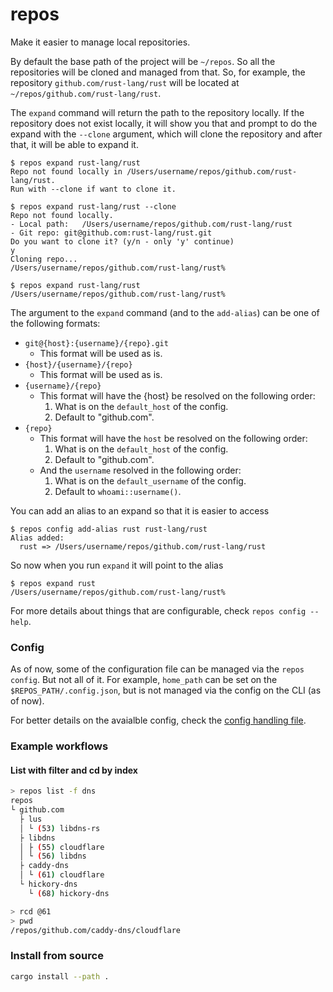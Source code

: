 # repos

Make it easier to manage local repositories.

By default the base path of the project will be `~/repos`.
So all the repositories will be cloned and managed from that. So, for example, the repository
`github.com/rust-lang/rust` will be located at `~/repos/github.com/rust-lang/rust`.

The `expand` command will return the path to the repository locally. If the repository
does not exist locally, it will show you that and prompt to do the expand with the `--clone`
argument, which will clone the repository and after that, it will be able to expand it.

```console
$ repos expand rust-lang/rust
Repo not found locally in /Users/username/repos/github.com/rust-lang/rust.
Run with --clone if want to clone it.

$ repos expand rust-lang/rust --clone
Repo not found locally.
- Local path:	/Users/username/repos/github.com/rust-lang/rust
- Git repo:	git@github.com:rust-lang/rust.git
Do you want to clone it? (y/n - only 'y' continue)
y
Cloning repo...
/Users/username/repos/github.com/rust-lang/rust%

$ repos expand rust-lang/rust
/Users/username/repos/github.com/rust-lang/rust%
```

The argument to the `expand` command (and to the `add-alias`) can be one of the following
formats:

- `git@{host}:{username}/{repo}.git`
  - This format will be used as is.
- `{host}/{username}/{repo}`
  - This format will be used as is.
- `{username}/{repo}`
  - This format will have the {host} be resolved on the following order:
    1. What is on the `default_host` of the config.
    2. Default to "github.com".
- `{repo}`
  - This format will have the `host` be resolved on the following order:
    1. What is on the `default_host` of the config.
    2. Default to "github.com".
  - And the `username` resolved in the following order:
    1. What is on the `default_username` of the config.
    2. Default to `whoami::username()`.

You can add an alias to an expand so that it is easier to access

```console
$ repos config add-alias rust rust-lang/rust
Alias added:
  rust => /Users/username/repos/github.com/rust-lang/rust
```

So now when you run `expand` it will point to the alias

```console
$ repos expand rust
/Users/username/repos/github.com/rust-lang/rust%
```

For more details about things that are configurable, check `repos config --help`.

### Config

As of now, some of the configuration file can be managed via the `repos config`. But not all of it.
For example, `home_path` can be set on the `$REPOS_PATH/.config.json`, but is not managed via the config
on the CLI (as of now).

For better details on the avaialble config, check the [config handling file](src/config.rs).

### Example workflows

#### List with filter and cd by index

```bash
> repos list -f dns
repos
└ github.com
  ├ lus
  │ └ (53) libdns-rs
  ├ libdns
  │ ├ (55) cloudflare
  │ └ (56) libdns
  ├ caddy-dns
  │ └ (61) cloudflare
  └ hickory-dns
    └ (68) hickory-dns

> rcd @61
> pwd
/repos/github.com/caddy-dns/cloudflare
```

### Install from source

```bash
cargo install --path .
```
